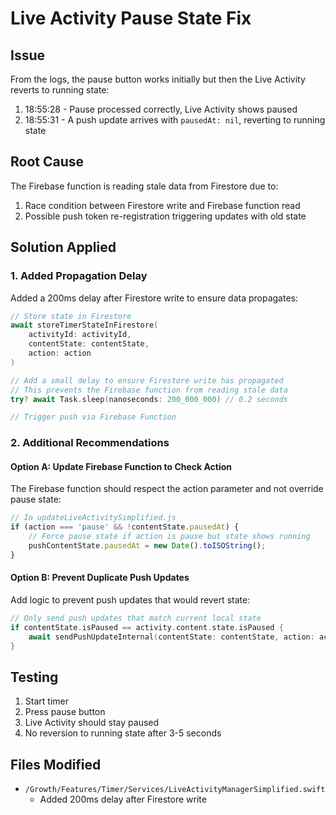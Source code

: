 # Live Activity Pause State Fix

## Issue
From the logs, the pause button works initially but then the Live Activity reverts to running state:
1. 18:55:28 - Pause processed correctly, Live Activity shows paused
2. 18:55:31 - A push update arrives with `pausedAt: nil`, reverting to running state

## Root Cause
The Firebase function is reading stale data from Firestore due to:
1. Race condition between Firestore write and Firebase function read
2. Possible push token re-registration triggering updates with old state

## Solution Applied

### 1. Added Propagation Delay
Added a 200ms delay after Firestore write to ensure data propagates:
```swift
// Store state in Firestore
await storeTimerStateInFirestore(
    activityId: activityId,
    contentState: contentState,
    action: action
)

// Add a small delay to ensure Firestore write has propagated
// This prevents the Firebase function from reading stale data
try? await Task.sleep(nanoseconds: 200_000_000) // 0.2 seconds

// Trigger push via Firebase Function
```

### 2. Additional Recommendations

#### Option A: Update Firebase Function to Check Action
The Firebase function should respect the action parameter and not override pause state:
```javascript
// In updateLiveActivitySimplified.js
if (action === 'pause' && !contentState.pausedAt) {
    // Force pause state if action is pause but state shows running
    pushContentState.pausedAt = new Date().toISOString();
}
```

#### Option B: Prevent Duplicate Push Updates
Add logic to prevent push updates that would revert state:
```swift
// Only send push updates that match current local state
if contentState.isPaused == activity.content.state.isPaused {
    await sendPushUpdateInternal(contentState: contentState, action: action)
}
```

## Testing
1. Start timer
2. Press pause button
3. Live Activity should stay paused
4. No reversion to running state after 3-5 seconds

## Files Modified
- `/Growth/Features/Timer/Services/LiveActivityManagerSimplified.swift`
  - Added 200ms delay after Firestore write